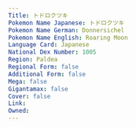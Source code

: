 ```yaml
---
﻿Title: トドロクツキ
Pokemon Name Japanese: トドロクツキ
Pokemon Name German: Donnersichel
Pokemon Name English: Roaring Moon
Language Card: Japanese
National Dex Number: 1005
Region: Paldea
Regional Form: false
Additional Form: false
Mega: false
Gigantamax: false
Cover: false
Link: 
Owned: 
---
```

